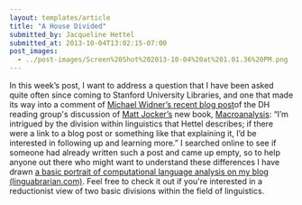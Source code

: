 ```yaml
---
layout: templates/article
title: "A House Divided"
submitted_by: Jacqueline Hettel
submitted_at: 2013-10-04T13:02:15-07:00
post_images:
  - ../post-images/Screen%20Shot%202013-10-04%20at%201.01.36%20PM.png
---
```


In this week’s post, I want to address a question that I have been asked quite often since coming to Stanford University Libraries, and one that made its way into a comment of [Michael Widner’s recent blog post](/debating-methods-matt-jockerss-macroanalysis)of the DH reading group's discussion of [Matt Jocker’s](http://www.matthewjockers.net/) new book, [Macroanalysis](http://www.press.uillinois.edu/books/catalog/88wba3wn9780252037528.html): “I’m intrigued by the division within linguistics that Hettel describes; if there were a link to a blog post or something like that explaining it, I’d be interested in following up and learning more.” I searched online to see if someone had already written such a post and came up empty, so to help anyone out there who might want to understand these differences I have drawn [a basic portrait of computational language analysis on my blog (linguabrarian.com)](http://www.linguabrarian.com/a-family-portrait-of-computational-language-analysis/). Feel free to check it out if you're interested in a reductionist view of two basic divisions within the field of linguistics.


